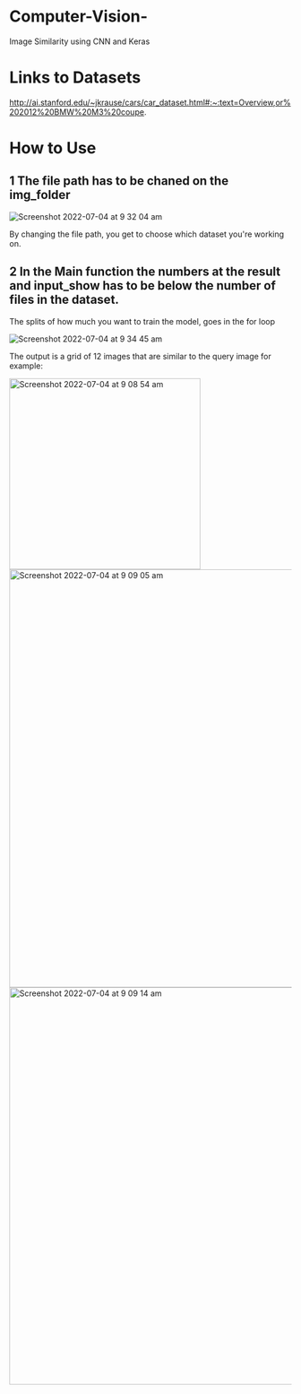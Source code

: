 # Computer-Vision-
Image Similarity using CNN and Keras

# Links to Datasets

http://ai.stanford.edu/~jkrause/cars/car_dataset.html#:~:text=Overview,or%202012%20BMW%20M3%20coupe.


# How to Use

## 1 The file path has to be chaned on the img_folder 

![Screenshot 2022-07-04 at 9 32 04 am](https://user-images.githubusercontent.com/63056373/177115428-67bab09e-d2df-403b-b862-2b51effc5826.png)

By changing the file path, you get to choose which dataset you're working on. 

## 2 In the Main function the numbers at the result and input_show has to be below the number of files in the dataset.

The splits of how much you want to train the model, goes in the for loop

![Screenshot 2022-07-04 at 9 34 45 am](https://user-images.githubusercontent.com/63056373/177115980-dd1001f7-a49c-4b02-8e6e-63ccda5c21b6.png)

The output is a grid of 12 images that are similar to the query image for example:

<img width="341" alt="Screenshot 2022-07-04 at 9 08 54 am" src="https://user-images.githubusercontent.com/63056373/177116151-e8db7d27-e0fa-4ec5-aa9d-dc9587754421.png">

<img width="746" alt="Screenshot 2022-07-04 at 9 09 05 am" src="https://user-images.githubusercontent.com/63056373/177116171-0efe8b12-3290-489c-81ca-730150e1901a.png">

<img width="709" alt="Screenshot 2022-07-04 at 9 09 14 am" src="https://user-images.githubusercontent.com/63056373/177116181-fe9d528d-3aae-446f-b6c4-0d2407b5224f.png">
